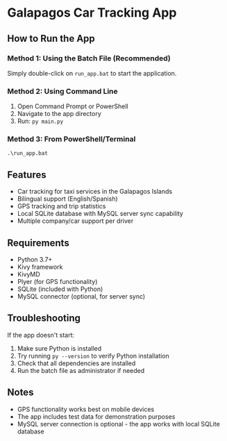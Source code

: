 # Galapagos Car Tracking App

## How to Run the App

### Method 1: Using the Batch File (Recommended)
Simply double-click on `run_app.bat` to start the application.

### Method 2: Using Command Line
1. Open Command Prompt or PowerShell
2. Navigate to the app directory
3. Run: `py main.py`

### Method 3: From PowerShell/Terminal
```
.\run_app.bat
```

## Features
- Car tracking for taxi services in the Galapagos Islands
- Bilingual support (English/Spanish)
- GPS tracking and trip statistics
- Local SQLite database with MySQL server sync capability
- Multiple company/car support per driver

## Requirements
- Python 3.7+
- Kivy framework
- KivyMD
- Plyer (for GPS functionality)
- SQLite (included with Python)
- MySQL connector (optional, for server sync)

## Troubleshooting
If the app doesn't start:
1. Make sure Python is installed
2. Try running `py --version` to verify Python installation
3. Check that all dependencies are installed
4. Run the batch file as administrator if needed

## Notes
- GPS functionality works best on mobile devices
- The app includes test data for demonstration purposes
- MySQL server connection is optional - the app works with local SQLite database
